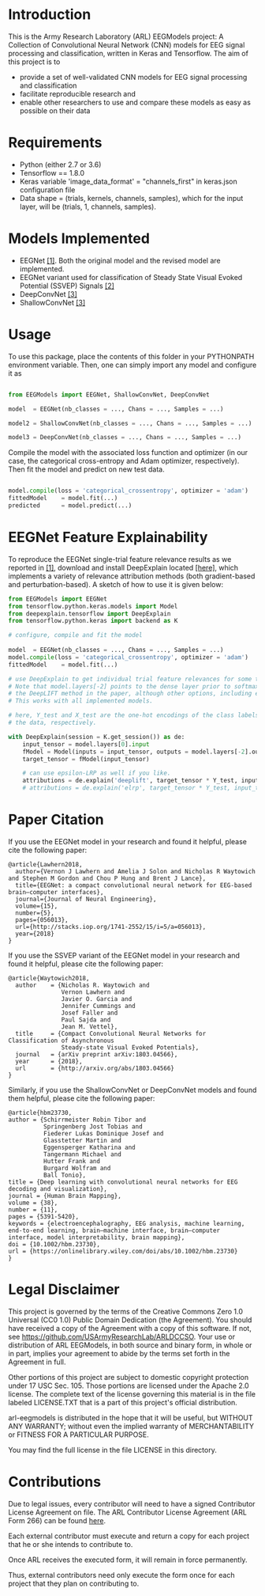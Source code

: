 # Introduction
This is the Army Research Laboratory (ARL) EEGModels project: A Collection of Convolutional Neural Network (CNN) models for EEG signal processing and classification, written in Keras and Tensorflow. The aim of this project is to

- provide a set of well-validated CNN models for EEG signal processing and classification
- facilitate reproducible research and
- enable other researchers to use and compare these models as easy as possible on their data

# Requirements

- Python (either 2.7 or 3.6)
- Tensorflow == 1.8.0
- Keras variable 'image_data_format' = "channels_first" in keras.json configuration file
- Data shape = (trials, kernels, channels, samples), which for the input layer, will be (trials, 1, channels, samples). 

# Models Implemented

- EEGNet [[1]](http://stacks.iop.org/1741-2552/15/i=5/a=056013). Both the original model and the revised model are implemented.
- EEGNet variant used for classification of Steady State Visual Evoked Potential (SSVEP) Signals [[2]](https://arxiv.org/abs/1803.04566)
- DeepConvNet [[3]](https://onlinelibrary.wiley.com/doi/full/10.1002/hbm.23730)
- ShallowConvNet [[3]](https://onlinelibrary.wiley.com/doi/full/10.1002/hbm.23730)


# Usage

To use this package, place the contents of this folder in your PYTHONPATH environment variable. Then, one can simply import any model and configure it as


```python

from EEGModels import EEGNet, ShallowConvNet, DeepConvNet

model  = EEGNet(nb_classes = ..., Chans = ..., Samples = ...)

model2 = ShallowConvNet(nb_classes = ..., Chans = ..., Samples = ...)

model3 = DeepConvNet(nb_classes = ..., Chans = ..., Samples = ...)

```

Compile the model with the associated loss function and optimizer (in our case, the categorical cross-entropy and Adam optimizer, respectively). Then fit the model and predict on new test data.

```python

model.compile(loss = 'categorical_crossentropy', optimizer = 'adam')
fittedModel    = model.fit(...)
predicted      = model.predict(...)

```

# EEGNet Feature Explainability

To reproduce the EEGNet single-trial feature relevance results as we reported in [[1]](http://stacks.iop.org/1741-2552/15/i=5/a=056013), download and install DeepExplain located [[here]](https://github.com/marcoancona/DeepExplain), which implements a variety of relevance attribution methods (both gradient-based and perturbation-based). A sketch of how to use it is given below:

```python
from EEGModels import EEGNet
from tensorflow.python.keras.models import Model
from deepexplain.tensorflow import DeepExplain
from tensorflow.python.keras import backend as K

# configure, compile and fit the model
 
model  = EEGNet(nb_classes = ..., Chans = ..., Samples = ...)
model.compile(loss = 'categorical_crossentropy', optimizer = 'adam')
fittedModel    = model.fit(...)

# use DeepExplain to get individual trial feature relevances for some test data (X_test, Y_test). 
# Note that model.layers[-2] points to the dense layer prior to softmax activation. Also, we use
# the DeepLIFT method in the paper, although other options, including epsilon-LRP, are available.
# This works with all implemented models. 

# here, Y_test and X_test are the one-hot encodings of the class labels and
# the data, respectively. 

with DeepExplain(session = K.get_session()) as de:
	input_tensor = model.layers[0].input
	fModel = Model(inputs = input_tensor, outputs = model.layers[-2].output)    
	target_tensor = fModel(input_tensor)    

	# can use epsilon-LRP as well if you like.
	attributions = de.explain('deeplift', target_tensor * Y_test, input_tensor, X_test)
	# attributions = de.explain('elrp', target_tensor * Y_test, input_tensor, X_test)	


```


# Paper Citation

If you use the EEGNet model in your research and found it helpful, please cite the following paper:

```
@article{Lawhern2018,
  author={Vernon J Lawhern and Amelia J Solon and Nicholas R Waytowich and Stephen M Gordon and Chou P Hung and Brent J Lance},
  title={EEGNet: a compact convolutional neural network for EEG-based brain–computer interfaces},
  journal={Journal of Neural Engineering},
  volume={15},
  number={5},
  pages={056013},
  url={http://stacks.iop.org/1741-2552/15/i=5/a=056013},
  year={2018}
}
```

If you use the SSVEP variant of the EEGNet model in your research and found it helpful, please cite the following paper:

```
@article{Waytowich2018,
  author    = {Nicholas R. Waytowich and
               Vernon Lawhern and
               Javier O. Garcia and
               Jennifer Cummings and
               Josef Faller and
               Paul Sajda and
               Jean M. Vettel},
  title     = {Compact Convolutional Neural Networks for Classification of Asynchronous
               Steady-state Visual Evoked Potentials},
  journal   = {arXiv preprint arXiv:1803.04566},
  year      = {2018},
  url       = {http://arxiv.org/abs/1803.04566}
}
```

Similarly, if you use the ShallowConvNet or DeepConvNet models and found them helpful, please cite the following paper:

```
@article{hbm23730,
author = {Schirrmeister Robin Tibor and 
          Springenberg Jost Tobias and 
          Fiederer Lukas Dominique Josef and 
          Glasstetter Martin and 
          Eggensperger Katharina and 
          Tangermann Michael and 
          Hutter Frank and 
          Burgard Wolfram and 
          Ball Tonio},
title = {Deep learning with convolutional neural networks for EEG decoding and visualization},
journal = {Human Brain Mapping},
volume = {38},
number = {11},
pages = {5391-5420},
keywords = {electroencephalography, EEG analysis, machine learning, end‐to‐end learning, brain–machine interface, brain–computer interface, model interpretability, brain mapping},
doi = {10.1002/hbm.23730},
url = {https://onlinelibrary.wiley.com/doi/abs/10.1002/hbm.23730}
}
```

# Legal Disclaimer

This project is governed by the terms of the Creative Commons Zero 1.0 Universal (CC0 1.0) Public Domain Dedication (the Agreement). You should have received a copy of the Agreement with a copy of this software. If not, see https://github.com/USArmyResearchLab/ARLDCCSO. Your use or distribution of ARL EEGModels, in both source and binary form, in whole or in part, implies your agreement to abide by the terms set forth in the Agreement in full. 
 
Other portions of this project are subject to domestic copyright protection under 17 USC Sec. 105.  Those portions are licensed under the Apache 2.0 license.  The complete text of the license governing this material is in the file labeled LICENSE.TXT that is a part of this project's official distribution. 

arl-eegmodels is distributed in the hope that it will be useful, but WITHOUT ANY WARRANTY; without even the implied warranty of MERCHANTABILITY or FITNESS FOR A PARTICULAR PURPOSE. 

You may find the full license in the file LICENSE in this directory.

# Contributions

Due to legal issues, every contributor will need to have a signed Contributor License Agreement on file. The ARL Contributor License Agreement (ARL Form 266) can be found [here](https://github.com/USArmyResearchLab/ARL-Open-Source-Guidance-and-Instructions/blob/master/ARL%20Form%20-%20266.pdf). 

Each external contributor must execute and return a copy for each project that he or she intends to contribute to. 

Once ARL receives the executed form, it will remain in force permanently. 

Thus, external contributors need only execute the form once for each project that they plan on contributing to.


